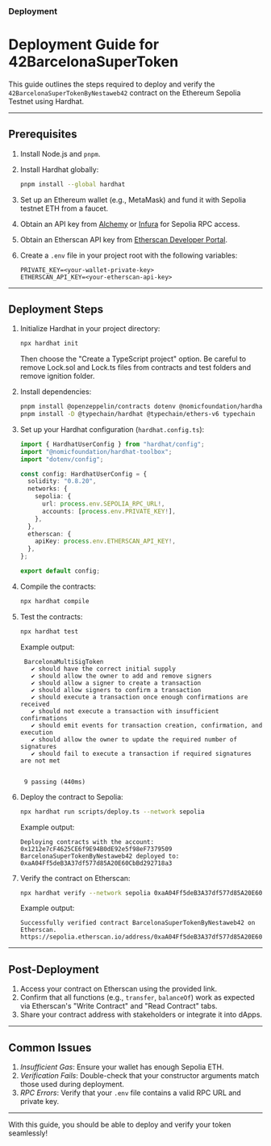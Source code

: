 
### **Deployment**

# **Deployment Guide for 42BarcelonaSuperToken**

This guide outlines the steps required to deploy and verify the `42BarcelonaSuperTokenByNestaweb42` contract on the Ethereum Sepolia Testnet using Hardhat.

---

## **Prerequisites**
1. Install Node.js and `pnpm`.
2. Install Hardhat globally:
    ```bash
    pnpm install --global hardhat
    ```

3. Set up an Ethereum wallet (e.g., MetaMask) and fund it with Sepolia testnet ETH from a faucet.

4. Obtain an API key from [Alchemy](https://www.alchemy.com/) or [Infura](https://infura.io/) for Sepolia RPC access.

5. Obtain an Etherscan API key from [Etherscan Developer Portal](https://etherscan.io/apis).

6. Create a `.env` file in your project root with the following variables:
    ```
    PRIVATE_KEY=<your-wallet-private-key>
    ETHERSCAN_API_KEY=<your-etherscan-api-key>
    ```

---

## **Deployment Steps**
1. Initialize Hardhat in your project directory:
    ```bash
    npx hardhat init
    ```
    Then choose the "Create a TypeScript project" option.
    Be careful to remove Lock.sol and Lock.ts files from contracts and test folders and remove ignition folder.

2. Install dependencies:
    ```bash
    pnpm install @openzeppelin/contracts dotenv @nomicfoundation/hardhat-toolbox
    pnpm install -D @typechain/hardhat @typechain/ethers-v6 typechain
    ```

3. Set up your Hardhat configuration (`hardhat.config.ts`):
    ```typescript
    import { HardhatUserConfig } from "hardhat/config";
    import "@nomicfoundation/hardhat-toolbox";
    import "dotenv/config";

    const config: HardhatUserConfig = {
      solidity: "0.8.20",
      networks: {
        sepolia: {
          url: process.env.SEPOLIA_RPC_URL!,
          accounts: [process.env.PRIVATE_KEY!],
        },
      },
      etherscan: {
        apiKey: process.env.ETHERSCAN_API_KEY!,
      },
    };

    export default config;
    ```

4. Compile the contracts:
    ```bash
    npx hardhat compile
    ```

5. Test the contracts:
    ```bash
    npx hardhat test
    ```
   Example output:
   ```
    BarcelonaMultiSigToken
      ✔ should have the correct initial supply
      ✔ should allow the owner to add and remove signers
      ✔ should allow a signer to create a transaction
      ✔ should allow signers to confirm a transaction
      ✔ should execute a transaction once enough confirmations are received
      ✔ should not execute a transaction with insufficient confirmations
      ✔ should emit events for transaction creation, confirmation, and execution
      ✔ should allow the owner to update the required number of signatures
      ✔ should fail to execute a transaction if required signatures are not met


    9 passing (440ms)
   ```

6. Deploy the contract to Sepolia:
    ```bash
    npx hardhat run scripts/deploy.ts --network sepolia
    ```
   Example output:
   ```
   Deploying contracts with the account: 0x1212e7cF4625CE6f9E94B0dE92e5f98eF7379509
   BarcelonaSuperTokenByNestaweb42 deployed to: 0xaA04Ff5deB3A37df577d85A20E60CbBd292718a3
   ```

7. Verify the contract on Etherscan:
    ```bash
    npx hardhat verify --network sepolia 0xaA04Ff5deB3A37df577d85A20E60CbBd292718a3
    ```
   Example output:
   ```
   Successfully verified contract BarcelonaSuperTokenByNestaweb42 on Etherscan.
   https://sepolia.etherscan.io/address/0xaA04Ff5deB3A37df577d85A20E60CbBd292718a3#code
   ```

---

## **Post-Deployment**
1. Access your contract on Etherscan using the provided link.
2. Confirm that all functions (e.g., `transfer`, `balanceOf`) work as expected via Etherscan's "Write Contract" and "Read Contract" tabs.
3. Share your contract address with stakeholders or integrate it into dApps.

---

## **Common Issues**
1. *Insufficient Gas*: Ensure your wallet has enough Sepolia ETH.
2. *Verification Fails*: Double-check that your constructor arguments match those used during deployment.
3. *RPC Errors*: Verify that your `.env` file contains a valid RPC URL and private key.

---

With this guide, you should be able to deploy and verify your token seamlessly!